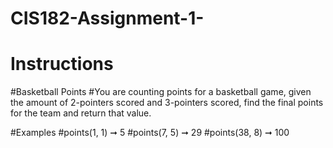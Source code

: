 # CIS182-Assignment-1-
# Instructions
#Basketball Points
#You are counting points for a basketball game, given the amount of 2-pointers scored and 3-pointers scored, find the final points for the team and return that value.

#Examples
#points(1, 1) ➞ 5
#points(7, 5) ➞ 29
#points(38, 8) ➞ 100
